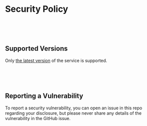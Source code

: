 # Security Policy

<br>
<br>
<br>

## Supported Versions

Only [the latest version](https://github.com/SocialGouv/docker/releases) of the service is supported. 

<br>
<br>
<br>

## Reporting a Vulnerability

To report a security vulnerability, you can open an issue in this repo regarding your disclosure, but please never share any details of the vulnerability in the GitHub issue.
